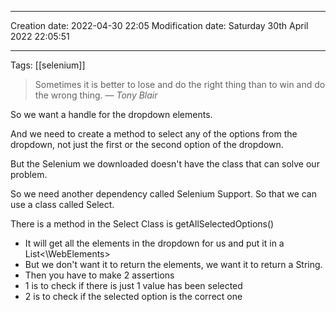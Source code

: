 

----
Creation date: 2022-04-30 22:05
Modification date: Saturday 30th April 2022 22:05:51

----

Tags: [[selenium]]

> Sometimes it is better to lose and do the right thing than to win and do the wrong thing.
> — <cite>Tony Blair</cite>

So we want a handle for the dropdown elements.

And we need to create a method to select any of the options from the dropdown, not just the first or the second option of the dropdown.

But the Selenium we downloaded doesn't have the class that can solve our problem.

So we need another dependency called Selenium Support. So that we can use a class called Select.

There is a method in the Select Class is getAllSelectedOptions()

-   It will get all the elements in the dropdown for us and put it in a List<\WebElements\>
-   But we don't want it to return the elements, we want it to return a String.
-   Then you have to make 2 assertions
-   1 is to check if there is just 1 value has been selected
-   2 is to check if the selected option is the correct one
